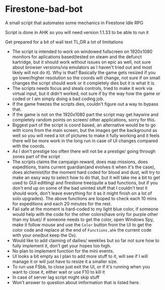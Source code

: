 # Firestone-bad-bot
A small script that automates some mechanics in Firestone Idle RPG

Script is done in AHK so you will need version 1.1.33 to be able to run it

Get prepared for a bit of wall text TL;DR a lot of limitations

* The script is intended to work on windowed fullscreen on 1920x1080 monitors for aplications based(tested on steam and the defunct kartridge, but it should work without issues on epic as well, not sure about browser versions/via emulators as I haven't tried out and most likely will not do it). Why is that? Basically the game gets resized if you go lower/higher resolution so the coords will change, not sure if on small changes the script should work or it completely dies but it is what it is.
* The scripts needs focus and steals controls, tried to make it work via virtual input, but it didn't worked, not sure if by the way how the game or coded or I am simply doing a bad coding job.
* If the game freezes the scripts dies, couldn't figure out a way to bypass that.
* If the game is not on the 1920x1080 part the script may get haywire and completely random points on screen/ other applications, sorry for this.
* Biggest part of the script is coord based, an alternative would be to go with icons from the main screen, but the images get the background as well so you will need a lot of pictures to make it fully working and it feels there will be more work in the long run in case of UI changes compared with the coords.
* As I don't prestige too often there will not be a prestige/ going through zones part of the script
* The scripts claims the campaign reward, does map missions, does expeditions, trains current guardian(and evolves it when it's the case), does alchemist(for the moment hard coded for blood and dust, will try to make an easy way to select how to do that, but it will take me a bit to get used to GUI editting) and firestone tree(quite a bad functions, but if you don't end up on some of the bad uninted stuff that I couldn't test it should work, don't leave everything for it as it might finish on a lot of solo upgrades). The above functions are looped to check each 10 mins for expeditions and each 20 minutes for the rest.
* Fail safe at the moment is hard-coded to my light blue color, if someone would help with the code for the other colors(have only for purple other than my blue)/ if someone needs to get the color, open Windows Spy, make it follow mouse and use the `Color` button from the UI to get the color code and replace at the end of `Functions.ahk` the current code with your one(but keep the Ox).
* Would like to add claiming of dailies/ weeklies but so far not sure how to fully implement it, don't get your hopes too high.
* No plan to implement function for the mini events.
* UI looks a bit empty as I plan to add more stuff to it, will see if I will manage it or will just have to resize it a smaller size.
* To run use FSbb, to close just exit the UI, or if it's running when you want to close it, either wait or use F10 to kill it
* In case of server lag script might skip stuff
* Won't answer to question about imformation that is listed here.
